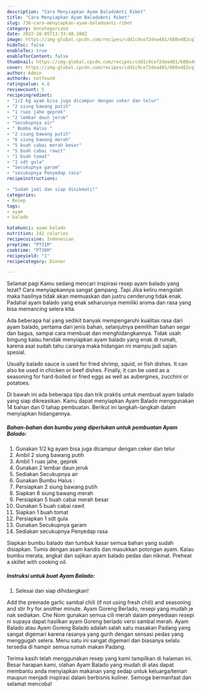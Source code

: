 ```yaml
---
description: "Cara Menyiapkan Ayam BaladoAnti Ribet"
title: "Cara Menyiapkan Ayam BaladoAnti Ribet"
slug: 736-cara-menyiapkan-ayam-baladoanti-ribet
category: Uncategorized
date: 2022-10-05T13:33:48.100Z
image: https://img-global.cpcdn.com/recipes/cdd1c9ce72dea481/680x482cq70/ayam-balado-foto-resep-utama.jpg
hideToc: false
enableToc: true
enableTocContent: false
thumbnail: https://img-global.cpcdn.com/recipes/cdd1c9ce72dea481/680x482cq70/ayam-balado-foto-resep-utama.jpg
cover: https://img-global.cpcdn.com/recipes/cdd1c9ce72dea481/680x482cq70/ayam-balado-foto-resep-utama.jpg
author: Admin
authorAv: notfound
ratingvalue: 4.8
reviewcount: 5
recipeingredient:
- "1/2 kg ayam bisa juga dicampur dengan ceker dan telur"
- "2 siung bawang putih"
- "1 ruas jahe geprek"
- "2 lembar daun jeruk"
- "Secukupnya air"
- " Bumbu Halus "
- "2 siung bawang putih"
- "6 siung bawang merah"
- "5 buah cabai merah besar"
- "5 buah cabai rawit"
- "1 buah tomat"
- "1 sdt gula"
- "Secukupnya garam"
- "secukupnya Penyedap rasa"
recipeinstructions:

- "Sudah jadi dan siap dinikmati!"
categories:
- Resep
tags:
- ayam
- balado

katakunci: ayam balado 
nutrition: 242 calories
recipecuisine: Indonesian
preptime: "PT31M"
cooktime: "PT36M"
recipeyield: "1"
recipecategory: Dinner

---
```



Selamat pagi Kamu sedang mencari inspirasi resep ayam balado yang lezat? Cara menyiapkannya sangat gampang. Tapi Jika keliru mengolah maka hasilnya tidak akan memuaskan dan justru cenderung tidak enak. Padahal ayam balado yang enak seharusnya memiliki aroma dan rasa yang bisa memancing selera kita.


Ada beberapa hal yang sedikit banyak mempengaruhi kualitas rasa dari ayam balado, pertama dari jenis bahan, selanjutnya pemilihan bahan segar dan bagus, sampai cara membuat dan menghidangkannya. Tidak usah bingung kalau hendak menyiapkan ayam balado yang enak di rumah, karena asal sudah tahu caranya maka hidangan ini mampu jadi sajian spesial.

Usually balado sauce is used for fried shrimp, squid, or fish dishes. It can also be used in chicken or beef dishes. Finally, it can be used as a seasoning for hard-boiled or fried eggs as well as aubergines, zucchini or potatoes.


Di bawah ini ada beberapa tips dan trik praktis untuk membuat ayam balado yang siap dikreasikan. Kamu dapat menyiapkan Ayam Balado menggunakan 14 bahan dan 0 tahap pembuatan. Berikut ini langkah-langkah dalam menyiapkan hidangannya.

<!--inarticleads1-->

##### Bahan-bahan dan bumbu yang diperlukan untuk pembuatan Ayam Balado:

1. Gunakan 1/2 kg ayam bisa juga dicampur dengan ceker dan telur
1. Ambil 2 siung bawang putih
1. Ambil 1 ruas jahe, geprek
1. Gunakan 2 lembar daun jeruk
1. Sediakan Secukupnya air
1. Gunakan  Bumbu Halus :
1. Persiapkan 2 siung bawang putih
1. Siapkan 6 siung bawang merah
1. Persiapkan 5 buah cabai merah besar
1. Gunakan 5 buah cabai rawit
1. Siapkan 1 buah tomat
1. Persiapkan 1 sdt gula
1. Gunakan Secukupnya garam
1. Sediakan secukupnya Penyedap rasa


Siapkan bumbu balado dan tumbuk kasar semua bahan yang sudah disiapkan. Tumis dengan asam kandis dan masukkan potongan ayam. Kalau bumbu merata, angkat dan sajikan ayam balado pedas dan nikmat. Preheat a skillet with cooking oil. 

<!--inarticleads2-->

##### Instruksi untuk buat Ayam Balado:


1. Selesai dan siap dihidangkan!

Add the premade garlic sambal chili (if not using fresh chili) and seasoning and stir fry for another minute. Ayam Goreng Berlado, resepi yang mudah je nak sediakan. Che Nom gunakan semua cili merah dalam penyediaan resepi ni supaya dapat hasilkan ayam Goreng berlado versi sambal merah. Ayam Balado atau Ayam Goreng Balado adalah salah satu masakan Padang yang sangat digemari karena rasanya yang gurih dengan sensasi pedas yang menggugah selera. Menu satu ini sangat digemari dan biasanya selalu tersedia di hampir semua rumah makan Padang. 

Terima kasih telah menggunakan resep yang kami tampilkan di halaman ini. Besar harapan kami, olahan Ayam Balado yang mudah di atas dapat membantu anda menyiapkan makanan yang sedap untuk keluarga/teman maupun menjadi inspirasi dalam berbisnis kuliner. Semoga bermanfaat dan selamat mencoba!
